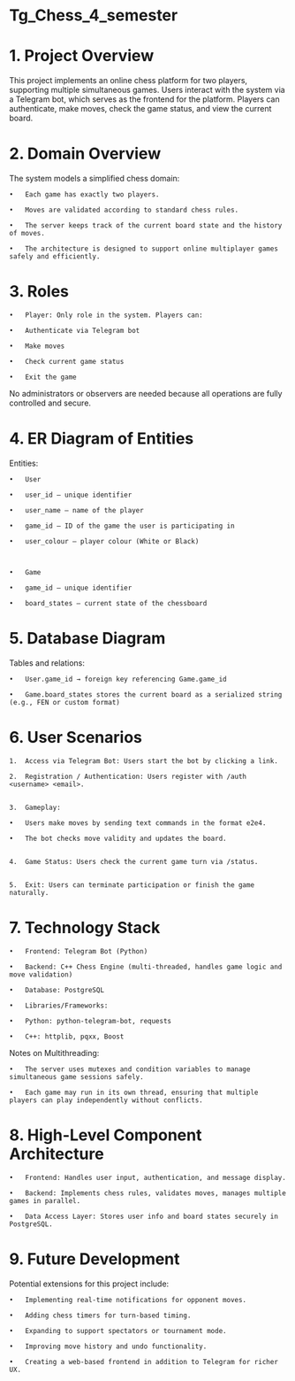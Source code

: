 # Tg_Chess_4_semester


# 1. Project Overview

This project implements an online chess platform for two players, supporting multiple simultaneous games. Users interact with the system via a Telegram bot, which serves as the frontend for the platform. Players can authenticate, make moves, check the game status, and view the current board.

# 2. Domain Overview

The system models a simplified chess domain:

	•	Each game has exactly two players.
 
	•	Moves are validated according to standard chess rules.
 
	•	The server keeps track of the current board state and the history of moves.
 
	•	The architecture is designed to support online multiplayer games safely and efficiently.

 # 3. Roles
 
	•	Player: Only role in the system. Players can:
 
	•	Authenticate via Telegram bot
 
	•	Make moves
 
	•	Check current game status
 
	•	Exit the game

  No administrators or observers are needed because all operations are fully controlled and secure.

  # 4. ER Diagram of Entities

Entities:

	•	User
 
	•	user_id — unique identifier
 
	•	user_name — name of the player
 
	•	game_id — ID of the game the user is participating in
 
	•	user_colour — player colour (White or Black)


 
	•	Game
 
	•	game_id — unique identifier
 
	•	board_states — current state of the chessboard

  # 5. Database Diagram

  Tables and relations:
  
	•	User.game_id → foreign key referencing Game.game_id
 
	•	Game.board_states stores the current board as a serialized string (e.g., FEN or custom format)

 # 6. User Scenarios
 
	1.	Access via Telegram Bot: Users start the bot by clicking a link.
 
	2.	Registration / Authentication: Users register with /auth <username> <email>.
 
 
	3.	Gameplay:
 
	•	Users make moves by sending text commands in the format e2e4.
 
	•	The bot checks move validity and updates the board.
 
 
	4.	Game Status: Users check the current game turn via /status.
 
 
	5.	Exit: Users can terminate participation or finish the game naturally.
 

 # 7. Technology Stack
 
	•	Frontend: Telegram Bot (Python)
 
	•	Backend: C++ Chess Engine (multi-threaded, handles game logic and move validation)
 
	•	Database: PostgreSQL
 
	•	Libraries/Frameworks:
 
	•	Python: python-telegram-bot, requests
 
	•	C++: httplib, pqxx, Boost

Notes on Multithreading:

	•	The server uses mutexes and condition variables to manage simultaneous game sessions safely.
 
	•	Each game may run in its own thread, ensuring that multiple players can play independently without conflicts.

 # 8. High-Level Component Architecture

 	•	Frontend: Handles user input, authentication, and message display.
  
	•	Backend: Implements chess rules, validates moves, manages multiple games in parallel.
 
	•	Data Access Layer: Stores user info and board states securely in PostgreSQL.

 # 9. Future Development

  Potential extensions for this project include:
  
	•	Implementing real-time notifications for opponent moves.
 
	•	Adding chess timers for turn-based timing.
 
	•	Expanding to support spectators or tournament mode.
 
	•	Improving move history and undo functionality.
 
	•	Creating a web-based frontend in addition to Telegram for richer UX.
